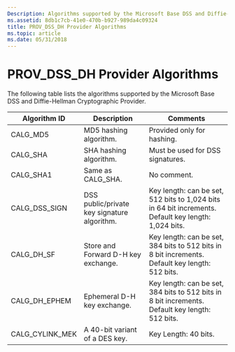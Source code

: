 ```yaml
---
Description: Algorithms supported by the Microsoft Base DSS and Diffie-Hellman Cryptographic Provider.
ms.assetid: 8db1c7cb-41e0-470b-b927-989da4c09324
title: PROV_DSS_DH Provider Algorithms
ms.topic: article
ms.date: 05/31/2018
---
```


# PROV\_DSS\_DH Provider Algorithms

The following table lists the algorithms supported by the Microsoft Base DSS and Diffie-Hellman Cryptographic Provider.



| Algorithm ID      | Description                                 | Comments                                                                                                        |
|-------------------|---------------------------------------------|-----------------------------------------------------------------------------------------------------------------|
| CALG\_MD5         | MD5 hashing algorithm.                      | Provided only for hashing.                                                                                      |
| CALG\_SHA         | SHA hashing algorithm.                      | Must be used for DSS signatures.                                                                                |
| CALG\_SHA1        | Same as CALG\_SHA.                          | No comment.                                                                                                     |
| CALG\_DSS\_SIGN   | DSS public/private key signature algorithm. | Key length: can be set, 512 bits to 1,024 bits in 64 bit increments. Default key length: 1,024 bits.<br/> |
| CALG\_DH\_SF      | Store and Forward D-H key exchange.         | Key length: can be set, 384 bits to 512 bits in 8 bit increments. Default key length: 512 bits.<br/>      |
| CALG\_DH\_EPHEM   | Ephemeral D-H key exchange.                 | Key length: can be set, 384 bits to 512 bits in 8 bit increments. Default key length: 512 bits.<br/>      |
| CALG\_CYLINK\_MEK | A 40-bit variant of a DES key.              | Key Length: 40 bits.                                                                                            |



 

 

 




